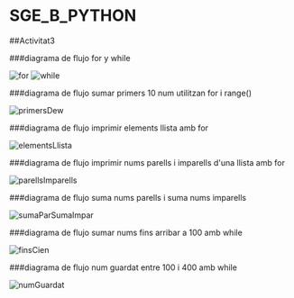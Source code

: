 # SGE_B_PYTHON


##Activitat3

###diagrama de flujo for y while

![for](./README.md/Activitat3/IMG/for.png)
![while](./README.md/Activitat3/IMG/while.png)

###diagrama de flujo sumar primers 10 num utilitzan for i range()

![primersDew](./Activitat3/IMG/sumaPrimers10_for.png)

###diagrama de flujo imprimir elements llista amb for

![elementsLlista](./Activitat3/IMG/impriElementsLlista.png)

###diagrama de flujo imprimir nums parells i imparells d'una llista amb for

![parellsImparells](./Activitat3/IMG/imprimirParellsImparells_for.png)

###diagrama de flujo suma nums parells i suma nums imparells

![sumaParSumaImpar](./Activitat3/IMG/sumaParellsSumaImparells.png)

###diagrama de flujo sumar nums fins arribar a 100 amb while

![finsCien](./Activitat3/IMG/numsFinsCien_while.png)

###diagrama de flujo num guardat entre 100 i 400 amb while

![numGuardat](./Activitat3/IMG/numGuardat100-400_while.png)